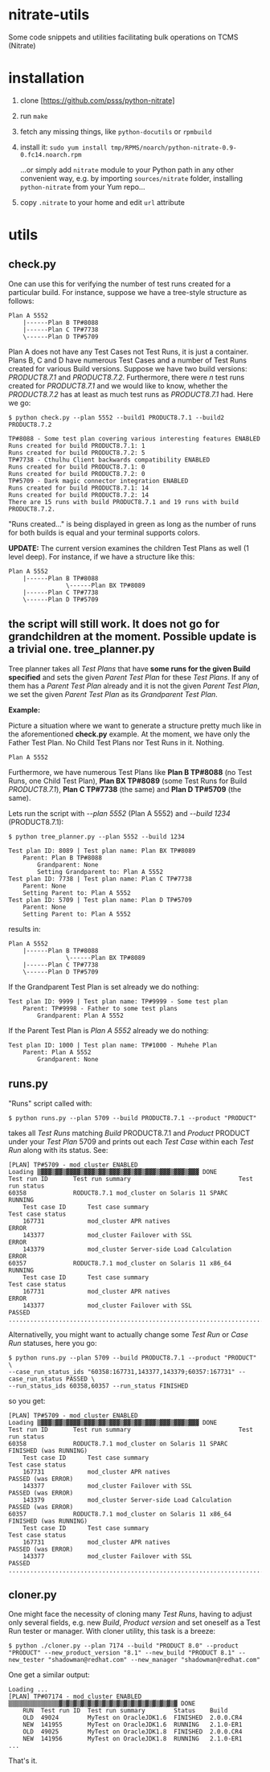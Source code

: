 nitrate-utils
=============

Some code snippets and utilities facilitating bulk operations on TCMS (Nitrate)

installation
=============
 1. clone [https://github.com/psss/python-nitrate]
 2. run ```make```
 3. fetch any missing things, like ```python-docutils``` or ```rpmbuild```
 4. install it: ```sudo yum install tmp/RPMS/noarch/python-nitrate-0.9-0.fc14.noarch.rpm```

    ...or simply add ```nitrate``` module to your Python path in any other convenient way, e.g. by importing ```sources/nitrate``` folder, installing ```python-nitrate``` from your Yum repo...
 5. copy ```.nitrate``` to your home and edit ```url``` attribute

utils
=====
check.py
--------
One can use this for verifying the number of test runs created for a particular build.
For instance, suppose we have a tree-style structure as follows:

    Plan A 5552
        |------Plan B TP#8088
        |------Plan C TP#7738
        \------Plan D TP#5709

Plan A does not have any Test Cases not Test Runs, it is just a container. Plans B, C and D have numerous Test Cases and a number of Test Runs created for various Build versions.
Suppose we have two build versions: *PRODUCT8.7.1* and *PRODUCT8.7.2*. Furthermore, there were *n* test runs created for *PRODUCT8.7.1* and we would like to know, whether the *PRODUCT8.7.2* has at least as much test runs as *PRODUCT8.7.1* had. Here we go:

    $ python check.py --plan 5552 --build1 PRODUCT8.7.1 --build2 PRODUCT8.7.2

    TP#8088 - Some test plan covering various interesting features ENABLED
    Runs created for build PRODUCT8.7.1: 1
    Runs created for build PRODUCT8.7.2: 5
    TP#7738 - Cthulhu Client backwards compatibility ENABLED
    Runs created for build PRODUCT8.7.1: 0
    Runs created for build PRODUCT8.7.2: 0
    TP#5709 - Dark magic connector integration ENABLED
    Runs created for build PRODUCT8.7.1: 14
    Runs created for build PRODUCT8.7.2: 14
    There are 15 runs with build PRODUCT8.7.1 and 19 runs with build PRODUCT8.7.2.

"Runs created..." is being displayed in green as long as the number of runs for both builds is equal and your terminal supports colors.

**UPDATE:** The current version examines the children Test Plans as well (1 level deep). For instance, if we have a structure like this:

    Plan A 5552
        |------Plan B TP#8088
                    \------Plan BX TP#8089
        |------Plan C TP#7738
        \------Plan D TP#5709

the script will still work. It does not go for grandchildren at the moment. Possible update is a trivial one.
tree_planner.py
---------------
Tree planner takes all *Test Plans* that have **some runs for the given Build specified** and sets the given *Parent Test Plan* for these *Test Plans*. If any of them has a *Parent Test Plan* already and it is not the given *Parent Test Plan*, we set the given *Parent Test Plan* as its *Grandparent Test Plan*.

**Example:**

Picture a situation where we want to generate a structure pretty much like in the aforementioned **check.py** example. At the moment, we have only the Father Test Plan. No Child Test Plans nor Test Runs in it. Nothing.

    Plan A 5552

Furthermore, we have numerous Test Plans like **Plan B TP#8088** (no Test Runs, one Child Test Plan), **Plan BX TP#8089** (some Test Runs for Build *PRODUCT8.7.1*), **Plan C TP#7738** (the same) and **Plan D TP#5709** (the same).

Lets run the script with *--plan 5552* (Plan A 5552) and *--build 1234* (PRODUCT8.7.1):

    $ python tree_planner.py --plan 5552 --build 1234
    
    Test plan ID: 8089 | Test plan name: Plan BX TP#8089
        Parent: Plan B TP#8088
            Grandparent: None
            Setting Grandparent to: Plan A 5552
    Test plan ID: 7738 | Test plan name: Plan C TP#7738
        Parent: None
        Setting Parent to: Plan A 5552
    Test plan ID: 5709 | Test plan name: Plan D TP#5709
        Parent: None
        Setting Parent to: Plan A 5552

results in:

    Plan A 5552
        |------Plan B TP#8088
                    \------Plan BX TP#8089
        |------Plan C TP#7738
        \------Plan D TP#5709

If the Grandparent Test Plan is set already we do nothing:

    Test plan ID: 9999 | Test plan name: TP#9999 - Some test plan
        Parent: TP#9998 - Father to some test plans
            Grandparent: Plan A 5552

If the Parent Test Plan is *Plan A 5552* already we do nothing:

    Test plan ID: 1000 | Test plan name: TP#1000 - Muhehe Plan 
        Parent: Plan A 5552
            Grandparent: None    

runs.py
-------
"Runs" script called with:

    $ python runs.py --plan 5709 --build PRODUCT8.7.1 --product "PRODUCT"

takes all *Test Runs* matching *Build* PRODUCT8.7.1 and *Product* PRODUCT under your *Test Plan* 5709 and prints out each *Test Case* within each *Test Run* along with its status. See:

    [PLAN] TP#5709 - mod_cluster ENABLED
    Loading ▒▓▓▓▒▓▓▒▓▓▓▓▒▓▓▓▒▓▓▒▓▓▓▒▓▓▒▓▓▒▓▓▓▒▓▓▓▒▓▓▓▒▓▓▓ DONE
    Test run ID       Test run summary                              Test run status     
    60358             RODUCT8.7.1 mod_cluster on Solaris 11 SPARC   RUNNING             
        Test case ID      Test case summary                             Test case status
        167731            mod_cluster APR natives                       ERROR           
        143377            mod_cluster Failover with SSL                 ERROR           
        143379            mod_cluster Server-side Load Calculation      ERROR           
    60357             RODUCT8.7.1 mod_cluster on Solaris 11 x86_64  RUNNING             
        Test case ID      Test case summary                             Test case status
        167731            mod_cluster APR natives                       ERROR           
        143377            mod_cluster Failover with SSL                 PASSED          
    ....................................................................................

Alternativelly, you might want to actually change some *Test Run* or *Case Run* statuses, here you go:

    $ python runs.py --plan 5709 --build PRODUCT8.7.1 --product "PRODUCT" \ 
    --case_run_status_ids "60358:167731,143377,143379;60357:167731" --case_run_status PASSED \
    --run_status_ids 60358,60357 --run_status FINISHED

so you get:

    [PLAN] TP#5709 - mod_cluster ENABLED
    Loading ▒▓▓▓▒▓▓▒▓▓▓▓▒▓▓▓▒▓▓▒▓▓▓▒▓▓▒▓▓▒▓▓▓▒▓▓▓▒▓▓▓▒▓▓▓ DONE
    Test run ID       Test run summary                              Test run status       
    60358             RODUCT8.7.1 mod_cluster on Solaris 11 SPARC   FINISHED (was RUNNING)
        Test case ID      Test case summary                             Test case status  
        167731            mod_cluster APR natives                       PASSED (was ERROR)
        143377            mod_cluster Failover with SSL                 PASSED (was ERROR)
        143379            mod_cluster Server-side Load Calculation      PASSED (was ERROR)
    60357             RODUCT8.7.1 mod_cluster on Solaris 11 x86_64  FINISHED (was RUNNING)
        Test case ID      Test case summary                             Test case status  
        167731            mod_cluster APR natives                       PASSED (was ERROR)
        143377            mod_cluster Failover with SSL                 PASSED            
    ......................................................................................

cloner.py
---------
One might face the necessity of cloning many *Test Runs*, having to adjust only several fields, e.g. new *Build*, *Product version* and set oneself as a Test Run tester or manager.
With cloner utility, this task is a breeze:

    $ python ./cloner.py --plan 7174 --build "PRODUCT 8.0" --product "PRODUCT" --new_product_version "8.1" --new_build "PRODUCT 8.1" --new_tester "shadowman@redhat.com" --new_manager "shadowman@redhat.com"

One get a similar output:

    Loading ...
    [PLAN] TP#07174 - mod_cluster ENABLED ▒▒▒▒▒▒▒▒▒▒▒▒▒▒▓▒▓▒▓▒▓▒▓▒▓▒▓▒▓▒▓▒▓▒▓▒▓▒▓▒▓▒▓▒▓▒▓ DONE
        RUN  Test run ID  Test run summary        Status    Build    
        OLD  49024        MyTest on OracleJDK1.6  FINISHED  2.0.0.CR4
        NEW  141955       MyTest on OracleJDK1.6  RUNNING   2.1.0-ER1
        OLD  49025        MyTest on OracleJDK1.8  FINISHED  2.0.0.CR4
        NEW  141956       MyTest on OracleJDK1.8  RUNNING   2.1.0-ER1
    ...

That's it.